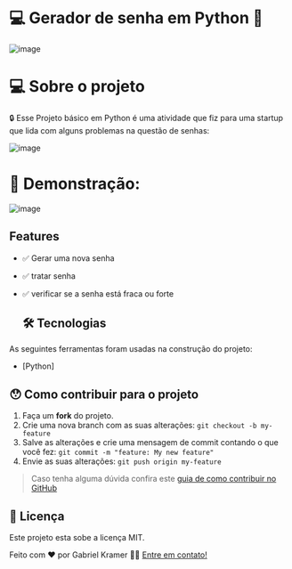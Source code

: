 <h1>💻 Gerador de senha em Python 🐍</h1>

![image](https://github.com/Kramergg/01---gerador-de-senha/assets/120067217/a331653e-a6f0-4be6-a198-1599795ae4ed)

# 💻 Sobre o projeto

🔒 Esse Projeto básico em Python é uma atividade que fiz para uma startup que lida com alguns problemas na questão de senhas:

![image](https://github.com/Kramergg/01---gerador-de-senha/assets/120067217/d2fbbfaf-0230-4a54-8348-210005bb3a04)


# 📌 Demonstração:
![image](https://github.com/Kramergg/01---gerador-de-senha/assets/120067217/3aa1a40c-891f-4c33-a107-fa15b92b148e)


## Features

- ✅ Gerar uma nova senha
- ✅ tratar senha
- ✅ verificar se a senha está fraca ou forte

  ## 🛠 Tecnologias

As seguintes ferramentas foram usadas na construção do projeto:

- [Python]



## 😯 Como contribuir para o projeto

1. Faça um **fork** do projeto.
2. Crie uma nova branch com as suas alterações: `git checkout -b my-feature`
3. Salve as alterações e crie uma mensagem de commit contando o que você fez: `git commit -m "feature: My new feature"`
4. Envie as suas alterações: `git push origin my-feature`
> Caso tenha alguma dúvida confira este [guia de como contribuir no GitHub](https://github.com/firstcontributions/first-contributions)


## 📝 Licença

Este projeto esta sobe a licença MIT.

Feito com ❤️ por Gabriel Kramer 👋🏽 [Entre em contato!](https://www.linkedin.com/in/gabriel-kramer-565573213/)
